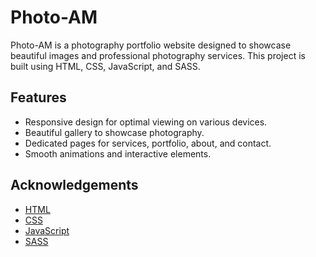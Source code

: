 # Photo-AM
Photo-AM is a photography portfolio website designed to showcase beautiful images and professional photography services. This project is built using HTML, CSS, JavaScript, and SASS.

## Features

- Responsive design for optimal viewing on various devices.
- Beautiful gallery to showcase photography.
- Dedicated pages for services, portfolio, about, and contact.
- Smooth animations and interactive elements.


## Acknowledgements

- [HTML](https://developer.mozilla.org/en-US/docs/Web/HTML)
- [CSS](https://developer.mozilla.org/en-US/docs/Web/CSS)
- [JavaScript](https://developer.mozilla.org/en-US/docs/Web/JavaScript)
- [SASS](https://sass-lang.com/)

